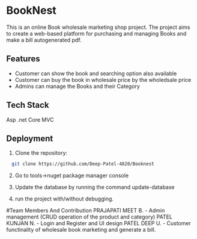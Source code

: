 # BookNest

This is an online Book wholesale marketing shop project. The project aims to create a web-based platform for purchasing and managing Books and make a bill autogenerated pdf.

## Features

- Customer can show the book and searching option also available
- Customer can buy the book in wholesale price by the wholedsale price
- Admins can manage the Books and their Category



## Tech Stack

Asp .net Core MVC


## Deployment

1. Clone the repository:

```bash
  git clone https://github.com/Deep-Patel-4820/Booknest
```

2. Go to tools->nuget package manager console

3. Update the database by running the command update-database

4. run the project with/without debugging.


#Team Members And Contribution 
PRAJAPATI MEET B. - Admin management (CRUD operation of the product and category)
PATEL KUNJAN N.   - Login and Register and UI design
PATEL DEEP U.     - Customer functinality of wholesale book marketing and generate a bill.   

